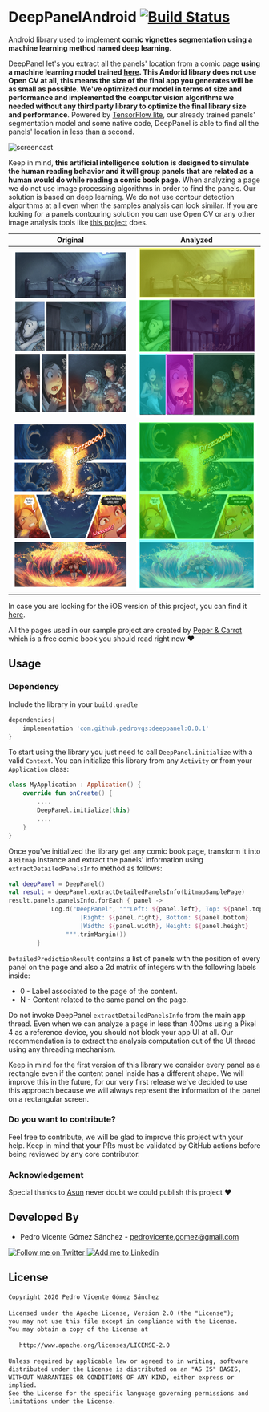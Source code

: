 DeepPanelAndroid [![Build Status](https://travis-ci.com/pedrovgs/DeepPanelAndroid.svg?token=Kb2RqPaWxFZ8XPxpqvqz&branch=master)](https://travis-ci.com/pedrovgs/DeepPanelAndroid)
================

Android library used to implement **comic vignettes segmentation using a machine learning method named deep learning**.

DeepPanel let's you extract all the panels' location from a comic page **using a machine learning model trained [here](https://github.com/pedrovgs/DeepPanel). This Andorid library does not use Open CV at all, this means the size of the final app you generates will be as small as possible. We've optimized our model in terms of size and performance and implemented the computer vision algorithms we needed without any third party library to optimize the final library size and performance**. Powered by [TensorFlow lite](https://www.tensorflow.org/lite), our already trained panels' segmentation model and some native code, DeepPanel is able to find all the panels' location in less than a second.

![screencast](art/screencast.gif)

Keep in mind, **this artificial intelligence solution is designed to simulate the human reading behavior and it will group panels that are related as a human would do while reading a comic book page.** When analyzing a page we do not use image processing algorithms in order to find the panels. Our solution is based on deep learning. We do not use contour detection algorithms at all even when the samples analysis can look similar. If you are looking for a panels contouring solution you can use Open CV or any other image analysis tools like [this project](https://github.com/njean42/kumiko) does.


| Original        | Analyzed           |
| ----------------|--------------------|
|![page](art/rawPage1.png)|![page](art/panelsInfo1.png)|
|![page](art/rawPage2.png)|![page](art/panelsInfo2.png)|

In case you are looking for the iOS version of this project, you can find it [here](https://github.com/pedrovgs/DeepPaneliOS).

All the pages used in our sample project are created by [Peper & Carrot](https://www.peppercarrot.com) which is a free comic book you should read right now :heart:

Usage
-----

### Dependency

Include the library in your ``build.gradle``

```groovy
dependencies{
    implementation 'com.github.pedrovgs:deeppanel:0.0.1'
}
```

To start using the library you just need to call `DeepPanel.initialize` with a valid `Context`. You can initialize this library from any ``Activity`` or from your ``Application`` class:

```kotlin
class MyApplication : Application() {
    override fun onCreate() {
        ....
        DeepPanel.initialize(this)
        ....
    }
}
```

Once you've initialized the library get any comic book page, transform it into a ``Bitmap`` instance and extract the panels' information using ``extractDetailedPanelsInfo`` method as follows:

```kotlin
val deepPanel = DeepPanel()
val result = deepPanel.extractDetailedPanelsInfo(bitmapSamplePage)
result.panels.panelsInfo.forEach { panel ->
            Log.d("DeepPanel", """Left: ${panel.left}, Top: ${panel.top}
                    |Right: ${panel.right}, Bottom: ${panel.bottom}
                    |Width: ${panel.width}, Height: ${panel.height}
                """.trimMargin())
        }
```

``DetailedPredictionResult`` contains a list of panels with the position of every panel on the page and also a 2d matrix of integers with the following labels inside:

* 0 - Label associated to the page of the content.
* N - Content related to the same panel on the page.

Do not invoke DeepPanel ``extractDetailedPanelsInfo`` from the main app thread. Even when we can analyze a page in less than 400ms using a Pixel 4 as a reference device, you should not block your app UI at all. Our recommendation is to extract the analysis computation out of the UI thread using any threading mechanism.

Keep in mind for the first version of this library we consider every panel as a rectangle even if the content panel inside has a different shape. We will improve this in the future, for our very first release we've decided to use this approach because we will always represent the information of the panel on a rectangular screen.

### Do you want to contribute?

Feel free to contribute, we will be glad to improve this project with your help. Keep in mind that your PRs must be validated by GitHub actions before being reviewed by any core contributor.

### Acknowledgement

Special thanks to [Asun](https://github.com/asuncionjc) never doubt we could publish this project :heart:

Developed By
------------

* Pedro Vicente Gómez Sánchez - <pedrovicente.gomez@gmail.com>

<a href="https://twitter.com/pedro_g_s">
  <img alt="Follow me on Twitter" src="https://image.freepik.com/iconos-gratis/twitter-logo_318-40209.jpg" height="60" width="60"/>
</a>
<a href="https://es.linkedin.com/in/pedrovgs">
  <img alt="Add me to Linkedin" src="https://image.freepik.com/iconos-gratis/boton-del-logotipo-linkedin_318-84979.png" height="60" width="60"/>
</a>

License
-------

    Copyright 2020 Pedro Vicente Gómez Sánchez

    Licensed under the Apache License, Version 2.0 (the "License");
    you may not use this file except in compliance with the License.
    You may obtain a copy of the License at

       http://www.apache.org/licenses/LICENSE-2.0

    Unless required by applicable law or agreed to in writing, software
    distributed under the License is distributed on an "AS IS" BASIS,
    WITHOUT WARRANTIES OR CONDITIONS OF ANY KIND, either express or implied.
    See the License for the specific language governing permissions and
    limitations under the License.